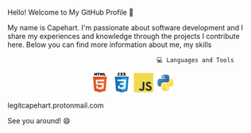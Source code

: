 Hello! Welcome to My GitHub Profile 👋
<p align="center">
</p>
My name is Capehart. I'm passionate about software development and I share my experiences and knowledge through the projects I contribute here. Below you can find more information about me, my skills
                                                                                      
                                              💻 Languages and Tools
<p align="center">
  <img src="https://github.com/devicons/devicon/blob/master/icons/html5/html5-original-wordmark.svg" alt="HTML5" width="40" height="40"/>
  <img src="https://github.com/devicons/devicon/blob/master/icons/css3/css3-original-wordmark.svg" alt="CSS3" width="40" height="40"/>
  <img src="https://github.com/devicons/devicon/blob/master/icons/javascript/javascript-original.svg" alt="JavaScript" width="40" height="40"/>
  <img src="https://github.com/devicons/devicon/blob/master/icons/python/python-original.svg" alt="Python" width="40" height="40"/>
  <!-- Add more language and tool icons: https://github.com/devicons/devicon -->
</p>
legitcapehart.protonmail.com

See you around! 😄

